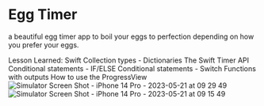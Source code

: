 # Egg Timer

a beautiful egg timer app to boil your eggs to perfection depending on how you prefer your eggs.

Lesson Learned:
Swift Collection types - Dictionaries
The Swift Timer API
Conditional statements - IF/ELSE
Conditional statements - Switch
Functions with outputs
How to use the ProgressView
![Simulator Screen Shot - iPhone 14 Pro - 2023-05-21 at 09 29 49](https://github.com/dericsadrs/iOS-Udemy-Course/assets/105538170/96aa1a4d-5117-405b-833e-e370459786ab)
![Simulator Screen Shot - iPhone 14 Pro - 2023-05-21 at 09 15 49](https://github.com/dericsadrs/iOS-Udemy-Course/assets/105538170/ac53bb63-1de7-4c2c-b718-82116388eb55)
